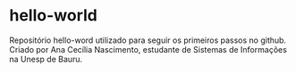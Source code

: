 # hello-world
Repositório hello-word utilizado para seguir os primeiros passos no github.
Criado por Ana Cecília Nascimento, estudante de Sistemas de Informações na Unesp de Bauru.
